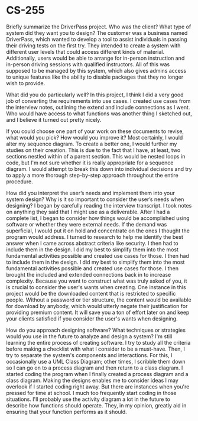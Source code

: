 # CS-255
Briefly summarize the DriverPass project. Who was the client? What type of system did they want you to design? The customer was a business named DriverPass, which wanted to develop a tool to assist individuals in passing their driving tests on the first try. They intended to create a system with different user levels that could access different kinds of material. Additionally, users would be able to arrange for in-person instruction and in-person driving sessions with qualified instructors. All of this was supposed to be managed by this system, which also gives admins access to unique features like the ability to disable packages that they no longer wish to provide.

What did you do particularly well? In this project, I think I did a very good job of converting the requirements into use cases. I created use cases from the interview notes, outlining the extend and include connections as I went. Who would have access to what functions was another thing I sketched out, and I believe it turned out pretty nicely.

If you could choose one part of your work on these documents to revise, what would you pick? How would you improve it? Most certainly, I would alter my sequence diagram. To create a better one, I would further my studies on their creation. This is due to the fact that I have, at least, two sections nestled within of a parent section. This would be nested loops in code, but I'm not sure whether it is really appropriate for a sequence diagram. I would attempt to break this down into individual decisions and try to apply a more thorough step-by-step approach throughout the entire procedure.

How did you interpret the user’s needs and implement them into your system design? Why is it so important to consider the user’s needs when designing? I began by carefully reading the interview transcript. I took notes on anything they said that I might use as a deliverable. After I had a complete list, I began to consider how things would be accomplished using software or whether they were external needs. If the demand was superficial, I would put it on hold and concentrate on the ones I thought the program would address. I turned to research to help me identify the best answer when I came across abstract criteria like security. I then had to include them in the design. I did my best to simplify them into the most fundamental activities possible and created use cases for those. I then had to include them in the design. I did my best to simplify them into the most fundamental activities possible and created use cases for those. I then brought the included and extended connections back in to increase complexity. Because you want to construct what was truly asked of you, it is crucial to consider the user's wants when creating. One instance in this project would be the downloaded content that is restricted to specific people. Without a password or tier structure, the content would be available for download by anybody, which would utterly negate their justification for providing premium content. It will save you a ton of effort later on and keep your clients satisfied if you consider the user's wants when designing.

How do you approach designing software? What techniques or strategies would you use in the future to analyze and design a system? I'm still learning the entire process of creating software. I try to study all the criteria before making a checklist with what I consider to be a must-have. Then, I try to separate the system's components and interactions. For this, I occasionally use a UML Class Diagram; other times, I scribble them down so I can go on to a process diagram and then return to a class diagram. I started coding the program when I finally created a process diagram and a class diagram. Making the designs enables me to consider ideas I may overlook if I started coding right away. But there are instances when you're pressed for time at school. I much too frequently start coding in those situations. I'll probably use the activity diagram a lot in the future to describe how functions should operate. They, in my opinion, greatly aid in ensuring that your function performs as it should.
